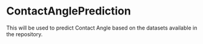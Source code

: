 # ContactAnglePrediction
This will be used to predict Contact Angle based on the datasets available in the repository.
